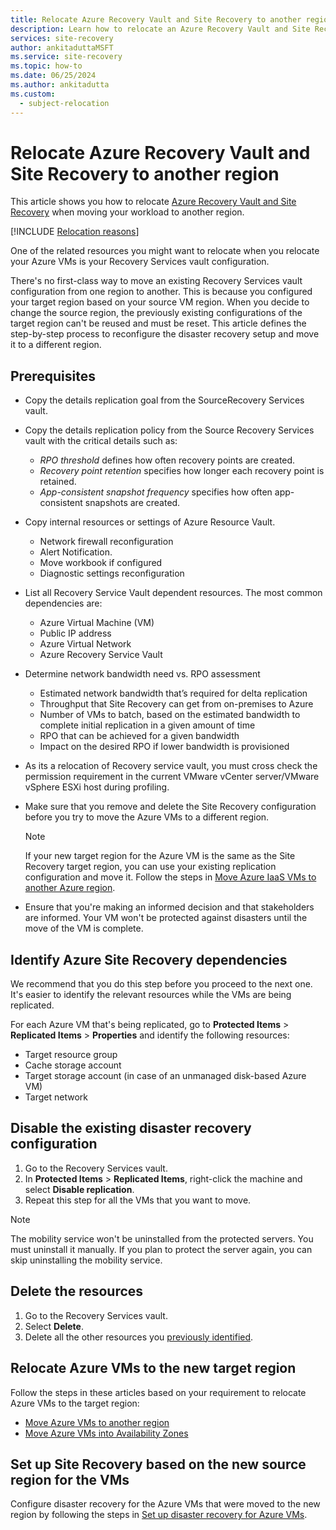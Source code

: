 ```yaml
---
title: Relocate Azure Recovery Vault and Site Recovery to another region
description: Learn how to relocate an Azure Recovery Vault and Site Recovery to a new region
services: site-recovery
author: ankitaduttaMSFT
ms.service: site-recovery
ms.topic: how-to
ms.date: 06/25/2024
ms.author: ankitadutta
ms.custom:
  - subject-relocation
---
```


# Relocate Azure Recovery Vault and Site Recovery to another region



This article shows you how to relocate [Azure Recovery Vault and Site Recovery](../site-recovery/site-recovery-overview.md) when moving your workload to another region.


[!INCLUDE [Relocation reasons](includes/service-relocation-reason-include.md)]
 

One of the related resources you might want to relocate when you relocate your Azure VMs is your Recovery Services vault configuration. 

There's no first-class way to move an existing Recovery Services vault configuration from one region to another. This is because you configured your target region based on your source VM region. When you decide to change the source region, the previously existing configurations of the target region can't be reused and must be reset. This article defines the step-by-step process to reconfigure the disaster recovery setup and move it to a different region.


## Prerequisites

- Copy the details replication goal from the SourceRecovery Services vault.

- Copy the details replication policy from the Source Recovery Services vault with the critical details such as:

    - *RPO threshold* defines how often recovery points are created.
    - *Recovery point retention* specifies how longer each recovery point is retained.
    - *App-consistent snapshot frequency* specifies how often app-consistent snapshots are created.

- Copy internal resources or settings of Azure Resource Vault.
    - Network firewall reconfiguration
    - Alert Notification.
    - Move workbook if configured
    - Diagnostic settings reconfiguration

- List all Recovery Service Vault dependent resources. The most common dependencies are:
    - Azure Virtual Machine (VM)
    - Public IP address
    - Azure Virtual Network
    - Azure Recovery Service Vault

- Determine network bandwidth need vs. RPO assessment
    - Estimated network bandwidth that’s required for delta replication
    - Throughput that Site Recovery can get from on-premises to Azure
    - Number of VMs to batch, based on the estimated bandwidth to complete initial replication in a given amount of time
    - RPO that can be achieved for a given bandwidth
    - Impact on the desired RPO if lower bandwidth is provisioned

- As its a relocation of Recovery service vault, you must cross check the permission requirement in the current VMware vCenter server/VMware vSphere ESXi host during profiling.

- Make sure that you remove and delete the Site Recovery configuration before you try to move the Azure VMs to a different region. 

  > [!NOTE]
  > If your new target region for the Azure VM is the same as the Site Recovery target region, you can use your existing replication configuration and move it. Follow the steps in [Move Azure IaaS VMs to another Azure region](azure-to-azure-tutorial-migrate.md).

- Ensure that you're making an informed decision and that stakeholders are informed. Your VM won't be protected against disasters until the move of the VM is complete.


## Identify Azure Site Recovery dependencies

We recommend that you do this step before you proceed to the next one. It's easier to identify the relevant resources while the VMs are being replicated.

For each Azure VM that's being replicated, go to **Protected Items** > **Replicated Items** > **Properties** and identify the following resources:

- Target resource group
- Cache storage account
- Target storage account (in case of an unmanaged disk-based Azure VM) 
- Target network


## Disable the existing disaster recovery configuration

1. Go to the Recovery Services vault.
2. In **Protected Items** > **Replicated Items**, right-click the machine and select **Disable replication**.
3. Repeat this step for all the VMs that you want to move.

> [!NOTE]
> The mobility service won't be uninstalled from the protected servers. You must uninstall it manually. If you plan to protect the server again, you can skip uninstalling the mobility service.

## Delete the resources

1. Go to the Recovery Services vault.
2. Select **Delete**.
3. Delete all the other resources you [previously identified](#identify-the-resources-that-were-used-by-azure-site-recovery).
 
## Relocate Azure VMs to the new target region

Follow the steps in these articles based on your requirement to relocate Azure VMs to the target region:

- [Move Azure VMs to another region](azure-to-azure-tutorial-migrate.md)
- [Move Azure VMs into Availability Zones](move-azure-VMs-AVset-Azone.md)

## Set up Site Recovery based on the new source region for the VMs

Configure disaster recovery for the Azure VMs that were moved to the new region by following the steps in [Set up disaster recovery for Azure VMs](../site-recovery/azure-to-azure-tutorial-enable-replication.md).
